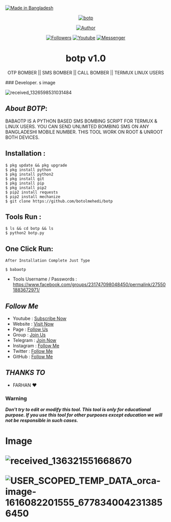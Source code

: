 <p align="left"> 
<a href="#"><img title="Made in Bangladesh" src="https://img.shields.io/badge/MADE%20IN-BANGLADESH-green?colorA=%23ff0000&colorB=%23017e40&style=for-the-badge"></a>
</p>
<p align="center"><a href="https://linktr.ee/botolbaba"><img title="botp" src="https://user-images.githubusercontent.com/64999484/108371895-6e511d00-7228-11eb-91c9-b3c7100dc458.png"></a>
<p align="center"><a href="https://github.com/botolmehedi"><img title="Author" src="https://img.shields.io/badge/Author-Botol--Mehedi-red.svg?style=for-the-badge&logo=github"></a></p>
<p align="center"><a href="https://github.com/botolmehedi/followers"><img title="Followers" src="https://img.shields.io/github/followers/botolmehedi?color=blue&style=flat-square"></a> <a href="https://www.youtube.com/mastertrick1"><img title="Youtube" src="https://img.shields.io/badge/YOUTUBE-%40mastertrick1-red?style=flat-square&logo=youtube"></a> <a href="https://www.facebook.com/groups/231747098048450"><img title="Messenger" src="https://img.shields.io/badge/Chat-Messenger-blue?style=flat-square&logo=messenger"></a></p>

<h1 align="center">botp v1.0</h1>
<p align="center">      OTP BOMBER || SMS BOMBER || CALL BOMBER || TERMUX LINUX USERS</p>
### Developer. s image

![received_1326598531031484](https://user-images.githubusercontent.com/79386629/111264651-1dc7b680-8652-11eb-87b7-7e2ee8152b94.jpeg)

## ***About BOTP***:

BABAOTP IS A PYTHON BASED SMS BOMBING SCRIPT FOR TERMUX & LINUX USERS. YOU CAN SEND UNLIMITED BOMBING SMS ON ANY BANGLADESHI MOBILE NUMBER. THIS TOOL WORK ON ROOT & UNROOT BOTH DEVICES.

## Installation :
```
$ pkg update && pkg upgrade
$ pkg install python
$ pkg install python2
$ pkg install git
$ pkg install pip
$ pkg install pip2
$ pip2 install requests
$ pip2 install mechanize
$ git clone https://github.com/botolmehedi/botp
```

## Tools Run :
```
$ ls && cd botp && ls
$ python2 botp.py
```

## One Click Run:
```
After Installation Complete Just Type

$ babaotp
```

* Tools Username / Passwords : https://www.facebook.com/groups/231747098048450/permalink/275501883672971/


## ***Follow Me***

* Youtube : [Subscribe Now](https://www.youtube.com/MasterTrick1)
* Website : [Visit Now](http://www.mastertrick.design)
* Page : [Follow Us](https://www.facebook.com/TeamVVirus)
* Group : [Join Us](https://www.facebook.com/groups/231747098048450)
* Telegram : [Join Now](https://t.me/mastertrick2)
* Instagram : [Follow Me](https://www.instagram.com/MehtanOfficial)
* Twitter : [Follow Me](https://www.twitter.com/botolbaba)
* GitHub : [Follow Me](https://www.github.com/botolmehedi)

## ***THANKS TO***
* FARHAN ❤

### Warning

***Don't try to edit or modify this tool. This tool is only for educational purpose. If you use this tool for other purposes except education we will not be responsible in such cases.***

<h1> Image

![received_136321551668670](https://user-images.githubusercontent.com/79386629/111654762-3e9b3200-8833-11eb-92ae-84a82423a1d0.jpeg)

![USER_SCOPED_TEMP_DATA_orca-image-1616082201555_6778340042313856450](https://user-images.githubusercontent.com/79386629/111655310-bf5a2e00-8833-11eb-9a91-b5bf43b8ca81.jpeg)


